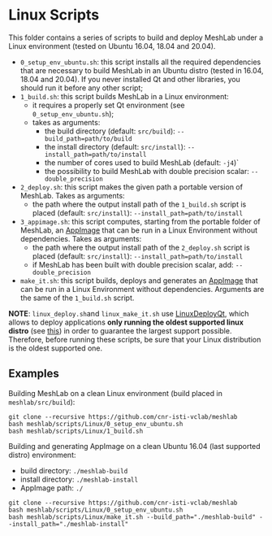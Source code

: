 # Linux Scripts

This folder contains a series of scripts to build and deploy MeshLab under a Linux environment (tested on Ubuntu 16.04, 18.04 and 20.04).

* `0_setup_env_ubuntu.sh`: this script installs all the required dependencies that are necessary to build MeshLab in an Ubuntu distro (tested in 16.04, 18.04 and 20.04). If you never installed Qt and other libraries, you should run it before any other script;
* `1_build.sh`: this script builds MeshLab in a Linux environment:
	* it requires a properly set Qt environment (see `0_setup_env_ubuntu.sh`);
	* takes as arguments:
		* the build directory (default: `src/build`): `--build_path=path/to/build`
		* the install directory (default: `src/install`): `--install_path=path/to/install`
		* the number of cores used to build MeshLab (default: `-j4`)`
		* the possibility to build MeshLab with double precision scalar: `--double_precision`
* `2_deploy.sh`: this script makes the given path a portable version of MeshLab. Takes as arguments:
    *  the path where the output install path of the `1_build.sh` script is placed (default: `src/install`): `--install_path=path/to/install`
* `3_appimage.sh`: this script computes, starting from the portable folder of MeshLab, an [AppImage](https://appimage.org/) that can be run in a Linux Environment without dependencies. Takes as arguments:
    * the path where the output install path of the `2_deploy.sh` script is placed (default: `src/install`): `--install_path=path/to/install`
    * if MeshLab has been built with double precision scalar, add: `--double_precision`
* `make_it.sh`: this script builds, deploys and generates an [AppImage](https://appimage.org/) that can be run in a Linux Environment without dependencies. Arguments are the same of the `1_build.sh` script.

__NOTE__: `linux_deploy.sh`and `linux_make_it.sh` use [LinuxDeployQt](https://github.com/probonopd/linuxdeployqt), which allows to deploy applications **only running the oldest supported linux distro** (see [this](https://github.com/probonopd/linuxdeployqt/issues/340)) in order to guarantee the largest support possible. Therefore, before running these scripts, be sure that your Linux distribution is the oldest supported one.

## Examples

Building MeshLab on a clean Linux environment (build placed in `meshlab/src/build`):

	git clone --recursive https://github.com/cnr-isti-vclab/meshlab
	bash meshlab/scripts/Linux/0_setup_env_ubuntu.sh
	bash meshlab/scripts/Linux/1_build.sh

Building and generating AppImage on a clean Ubuntu 16.04 (last supported distro) environment:
* build directory: `./meshlab-build`
* install directory: `./meshlab-install`
* AppImage path: `./`

```
git clone --recursive https://github.com/cnr-isti-vclab/meshlab
bash meshlab/scripts/Linux/0_setup_env_ubuntu.sh
bash meshlab/scripts/Linux/make_it.sh --build_path="./meshlab-build" --install_path="./meshlab-install"
```
